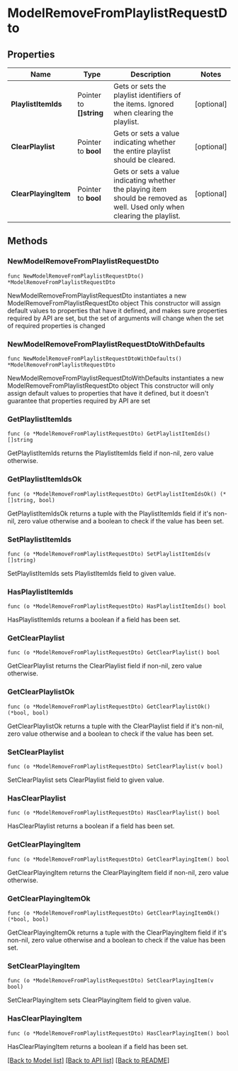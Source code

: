 # ModelRemoveFromPlaylistRequestDto

## Properties

Name | Type | Description | Notes
------------ | ------------- | ------------- | -------------
**PlaylistItemIds** | Pointer to **[]string** | Gets or sets the playlist identifiers of the items. Ignored when clearing the playlist. | [optional] 
**ClearPlaylist** | Pointer to **bool** | Gets or sets a value indicating whether the entire playlist should be cleared. | [optional] 
**ClearPlayingItem** | Pointer to **bool** | Gets or sets a value indicating whether the playing item should be removed as well. Used only when clearing the playlist. | [optional] 

## Methods

### NewModelRemoveFromPlaylistRequestDto

`func NewModelRemoveFromPlaylistRequestDto() *ModelRemoveFromPlaylistRequestDto`

NewModelRemoveFromPlaylistRequestDto instantiates a new ModelRemoveFromPlaylistRequestDto object
This constructor will assign default values to properties that have it defined,
and makes sure properties required by API are set, but the set of arguments
will change when the set of required properties is changed

### NewModelRemoveFromPlaylistRequestDtoWithDefaults

`func NewModelRemoveFromPlaylistRequestDtoWithDefaults() *ModelRemoveFromPlaylistRequestDto`

NewModelRemoveFromPlaylistRequestDtoWithDefaults instantiates a new ModelRemoveFromPlaylistRequestDto object
This constructor will only assign default values to properties that have it defined,
but it doesn't guarantee that properties required by API are set

### GetPlaylistItemIds

`func (o *ModelRemoveFromPlaylistRequestDto) GetPlaylistItemIds() []string`

GetPlaylistItemIds returns the PlaylistItemIds field if non-nil, zero value otherwise.

### GetPlaylistItemIdsOk

`func (o *ModelRemoveFromPlaylistRequestDto) GetPlaylistItemIdsOk() (*[]string, bool)`

GetPlaylistItemIdsOk returns a tuple with the PlaylistItemIds field if it's non-nil, zero value otherwise
and a boolean to check if the value has been set.

### SetPlaylistItemIds

`func (o *ModelRemoveFromPlaylistRequestDto) SetPlaylistItemIds(v []string)`

SetPlaylistItemIds sets PlaylistItemIds field to given value.

### HasPlaylistItemIds

`func (o *ModelRemoveFromPlaylistRequestDto) HasPlaylistItemIds() bool`

HasPlaylistItemIds returns a boolean if a field has been set.

### GetClearPlaylist

`func (o *ModelRemoveFromPlaylistRequestDto) GetClearPlaylist() bool`

GetClearPlaylist returns the ClearPlaylist field if non-nil, zero value otherwise.

### GetClearPlaylistOk

`func (o *ModelRemoveFromPlaylistRequestDto) GetClearPlaylistOk() (*bool, bool)`

GetClearPlaylistOk returns a tuple with the ClearPlaylist field if it's non-nil, zero value otherwise
and a boolean to check if the value has been set.

### SetClearPlaylist

`func (o *ModelRemoveFromPlaylistRequestDto) SetClearPlaylist(v bool)`

SetClearPlaylist sets ClearPlaylist field to given value.

### HasClearPlaylist

`func (o *ModelRemoveFromPlaylistRequestDto) HasClearPlaylist() bool`

HasClearPlaylist returns a boolean if a field has been set.

### GetClearPlayingItem

`func (o *ModelRemoveFromPlaylistRequestDto) GetClearPlayingItem() bool`

GetClearPlayingItem returns the ClearPlayingItem field if non-nil, zero value otherwise.

### GetClearPlayingItemOk

`func (o *ModelRemoveFromPlaylistRequestDto) GetClearPlayingItemOk() (*bool, bool)`

GetClearPlayingItemOk returns a tuple with the ClearPlayingItem field if it's non-nil, zero value otherwise
and a boolean to check if the value has been set.

### SetClearPlayingItem

`func (o *ModelRemoveFromPlaylistRequestDto) SetClearPlayingItem(v bool)`

SetClearPlayingItem sets ClearPlayingItem field to given value.

### HasClearPlayingItem

`func (o *ModelRemoveFromPlaylistRequestDto) HasClearPlayingItem() bool`

HasClearPlayingItem returns a boolean if a field has been set.


[[Back to Model list]](../README.md#documentation-for-models) [[Back to API list]](../README.md#documentation-for-api-endpoints) [[Back to README]](../README.md)



